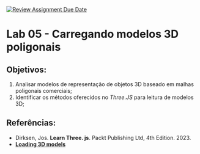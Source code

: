 [![Review Assignment Due Date](https://classroom.github.com/assets/deadline-readme-button-24ddc0f5d75046c5622901739e7c5dd533143b0c8e959d652212380cedb1ea36.svg)](https://classroom.github.com/a/HpBiKaru)
# Lab 05 - Carregando modelos 3D poligonais

## Objetivos:

1. Analisar modelos de representação de objetos 3D baseado em malhas poligonais comerciais;
2. Identificar os métodos oferecidos no *Three.JS* para leitura de modelos 3D;

## Referências: 

  - Dirksen, Jos. **Learn Three. js**. Packt Publishing Ltd, 4th Edition. 2023.
  - [**Loading 3D models**](https://threejs.org/docs/index.html#manual/en/introduction/Loading-3D-models)
